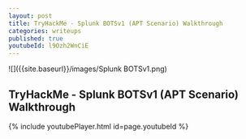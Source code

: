 ```yaml
---
layout: post
title: TryHackMe - Splunk BOTSv1 (APT Scenario) Walkthrough
categories: writeups
published: true
youtubeId: l9Ozh2WnCiE
---
```


![]({{site.baseurl}}/images/Splunk BOTSv1.png)

## TryHackMe - Splunk BOTSv1 (APT Scenario) Walkthrough

{% include youtubePlayer.html id=page.youtubeId %}



